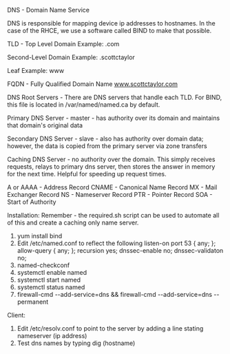 DNS - Domain Name Service

DNS is responsible for mapping device ip addresses to hostnames. In the case of the RHCE, we use a software called BIND to make that possible.

TLD - Top Level Domain
Example: .com

Second-Level Domain
Example: .scottctaylor

Leaf
Example: www

FQDN - Fully Qualified Domain Name
www.scottctaylor.com

DNS Root Servers - There are DNS servers that handle each TLD. For BIND, this file is located in /var/named/named.ca by default.

Primary DNS Server - master - has authority over its domain and maintains that domain's original data

Secondary DNS Server - slave - also has authority over domain data; however, the data is copied from the primary server via zone transfers

Caching DNS Server - no authority over the domain. This simply receives requests, relays to primary dns server, then stores the answer in memory for the next time. Helpful for speeding up request times.

A or AAAA - Address Record
CNAME - Canonical Name Record
MX - Mail Exchanger Record
NS - Nameserver Record
PTR - Pointer Record
SOA - Start of Authority


Installation:
Remember - the required.sh script can be used to automate all of this and create a caching only name server.

1. yum install bind
2. Edit /etc/named.conf to reflect the following
  listen-on port 53 { any; };
  allow-query { any; };
  recursion yes;
  dnssec-enable no;
  dnssec-validaton no;
3. named-checkconf
4. systemctl enable named
5. systemctl start named
6. systemctl status named
7. firewall-cmd --add-service=dns && firewall-cmd --add-service=dns --permanent

Client:
1. Edit /etc/resolv.conf to point to the server by adding a line stating
  nameserver (ip address)
2. Test dns names by typing
  dig (hostname)
